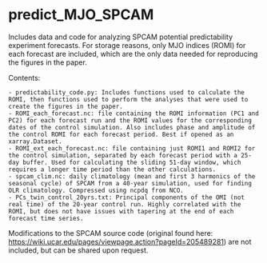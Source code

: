 # predict_MJO_SPCAM

Includes data and code for analyzing SPCAM potential predictability experiment forecasts. For storage reasons, only MJO indices (ROMI) for each forecast are included, which are the only data needed for reproducing the figures in the paper. 

Contents: 

    - predictability_code.py: Includes functions used to calculate the ROMI, then functions used to perform the analyses that were used to create the figures in the paper.
    - ROMI_each_forecast.nc: file containing the ROMI information (PC1 and PC2) for each forecast run and the ROMI values for the corresponding dates of the control simulation. Also includes phase and amplitude of the control ROMI for each forecast period. Best if opened as an xarray.Dataset.
    - ROMI_ext_each_forecast.nc: file containing just ROMI1 and ROMI2 for the control simulation, separated by each forecast period with a 25-day buffer. Used for calculating the sliding 51-day window, which requires a longer time period than the other calculations.
    - spcam_clim.nc: daily climatology (mean and first 3 harmonics of the seasonal cycle) of SPCAM from a 40-year simulation, used for finding OLR climatology. Compressed using ncpdq from NCO.
    - PCs_twin_control_20yrs.txt: Principal components of the OMI (not real time) of the 20-year control run. Highly correlated with the ROMI, but does not have issues with tapering at the end of each forecast time series.

Modifications to the SPCAM source code (original found here: https://wiki.ucar.edu/pages/viewpage.action?pageId=205489281) are not included, but can be shared upon request. 

